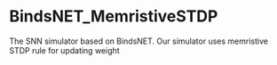 # BindsNET_MemristiveSTDP
The SNN simulator based on BindsNET. Our simulator uses memristive STDP rule for updating weight 
